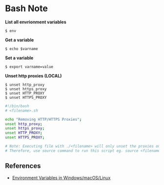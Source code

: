 # Bash Note

**List all envrionment variables**
```shell
$ env
```

**Get a variable**
```shell
$ echo $varname
```

**Set a variable**
```shell
$ export varname=value
```

**Unset http proxies (LOCAL)**
```shell
$ unset http_proxy
$ unset https_proxy
$ unset HTTP_PROXY
$ unset HTTPS_PROXY
```

```bash
#!/bin/bash
# <filename>.sh

echo "Removing HTTP/HTTPS Proxies";
unset http_proxy;
unset https_proxy;
unset HTTP_PROXY;
unset HTTPS_PROXY;

# Note: Executing file with ./<filename> will only unset the proxies on subshell
# Therefore, use source command to run this script eg. source <filename>.sh

```


## References
- [Environment Variables in Windows/macOS/Linux](https://www3.ntu.edu.sg/home/ehchua/programming/howto/Environment_Variables.html)
